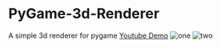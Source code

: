 # PyGame-3d-Renderer
A simple 3d renderer for pygame
[Youtube Demo](https://youtu.be/y7Pkr4E4Nlk)
![one](https://github.com/harrybridgen/PyGame-3d-Renderer/assets/105605342/786999f5-da1f-4d7c-a725-bb35cab301b3)
![two](https://github.com/harrybridgen/PyGame-3d-Renderer/assets/105605342/f2aad66e-e364-4a01-95b1-32326483c959)
